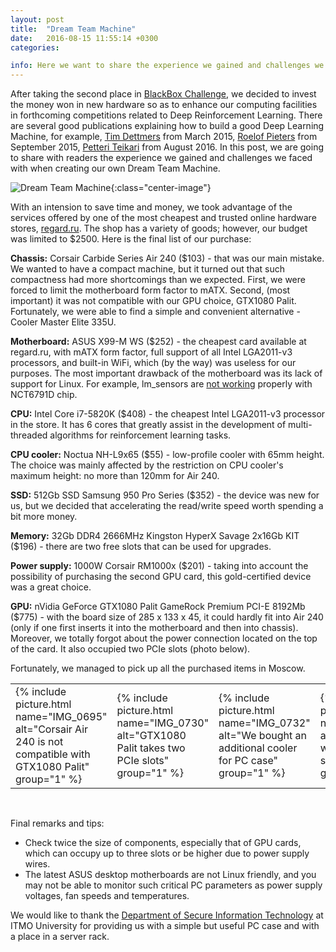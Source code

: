 ```yaml
---
layout: post
title:  "Dream Team Machine"
date:   2016-08-15 11:55:14 +0300
categories:

info: Here we want to share the experience we gained and challenges we faced when creating the machine for deep learning tasks.
---
```

After taking the second place in [BlackBox Challenge][bb], we decided to invest the money won in new hardware so as to enhance our computing facilities in forthcoming competitions related to Deep Reinforcement Learning. There are several good publications explaining how to build a good Deep Learning Machine, for example, [Tim Dettmers][tim] from March 2015, [Roelof Pieters][roelof] from September 2015, [Petteri Teikari][teikari] from August 2016. In this post, we are going to share with readers the experience we gained and challenges we faced with when creating our own Dream Team Machine.

![Dream Team Machine](/assets/DTM.gif){:class="center-image"}

With an intension to save time and money, we took advantage of the services offered by one of the most cheapest and trusted online hardware stores, [regard.ru][regard]. The shop has a variety of goods; however, our budget was limited to $2500. Here is the final list of our purchase:

<b>Chassis:</b> Corsair Carbide Series Air 240 ($103) - that was our main mistake. We wanted to have a compact machine, but it turned out that such compactness had more shortcomings than we expected. First, we were forced to limit the motherboard form factor to mATX. Second, (most important) it was not compatible with our GPU choice, GTX1080 Palit. Fortunately, we were able to find a simple and convenient alternative - Cooler Master Elite 335U.

<b>Motherboard:</b> ASUS X99-M WS ($252) - the cheapest card available at regard.ru, with mATX form factor, full support of all Intel LGA2011-v3 processors, and built-in WiFi, which (by the way) was useless for our purposes. The most important drawback of the motherboard was its lack of support for Linux. For example, lm_sensors are [not working][nct] properly with NCT6791D chip.

<b>CPU:</b> Intel Core i7-5820K ($408) - the cheapest Intel LGA2011-v3 processor in the store. It has 6 cores that greatly assist in the development of multi-threaded algorithms for reinforcement learning tasks.

<b>CPU cooler:</b> Noctua NH-L9x65 ($55) - low-profile cooler with 65mm height. The choice was mainly affected by the restriction on CPU cooler's maximum height: no more than 120mm for Air 240.

<b>SSD:</b> 512Gb SSD Samsung 950 Pro Series ($352) - the device was new for us, but we decided that accelerating the read/write speed worth spending a bit more money.

<b>Memory:</b> 32Gb DDR4 2666MHz Kingston HyperX Savage 2x16Gb KIT ($196) - there are two free slots that can be used for upgrades.

<b>Power supply:</b> 1000W Corsair RM1000x ($201) - taking into account the possibility of purchasing the second GPU card, this gold-certified device was a great choice.

<b>GPU:</b> nVidia GeForce GTX1080 Palit GameRock Premium PCI-E 8192Mb ($775) - with the board size of 285 x 133 x 45, it could hardly fit into Air 240 (only if one first inserts it into the motherboard and then into chassis). Moreover, we totally forgot about the power connection located on the top of the card. It also occupied two PCIe slots (photo below).

Fortunately, we managed to pick up all the purchased items in Moscow.

<table>
<tr>
<td>{% include picture.html name="IMG_0695" alt="Corsair Air 240 is not compatible with GTX1080 Palit" group="1" %}</td>
<td>{% include picture.html name="IMG_0730" alt="GTX1080 Palit takes two PCIe slots" group="1" %}</td>
<td>{% include picture.html name="IMG_0732" alt="We bought an additional cooler for PC case" group="1" %}</td>
<td>{% include picture.html name="IMG_0736" alt="Machine is well placed in the server rack" group="1" %}</td>
</tr>
</table>

<br />

Final remarks and tips:
<ul>
    <li>
		Check twice the size of components, especially that of GPU cards, which can occupy up to three slots or be higher due to power supply wires.
    </li>
    <li>
		The latest ASUS desktop motherboards are not Linux friendly, and you may not be able to monitor such critical PC parameters as power supply voltages, fan speeds and temperatures.
    </li>
</ul>

We would like to thank the [Department of Secure Information Technology][cit] at ITMO University for providing us with a simple but useful PC case and with a place in a server rack.


[bb]: http://blackboxchallenge.com/home/
[tim]: http://timdettmers.com/2015/03/09/deep-learning-hardware-guide/
[roelof]: http://graphific.github.io/posts/building-a-deep-learning-dream-machine/
[teikari]: http://www.slideshare.net/PetteriTeikariPhD/deep-learning-workstation
[regard]: http://www.regard.ru
[nct]: https://github.com/groeck/nct6775/issues/30
[cit]: https://cit.ifmo.ru
